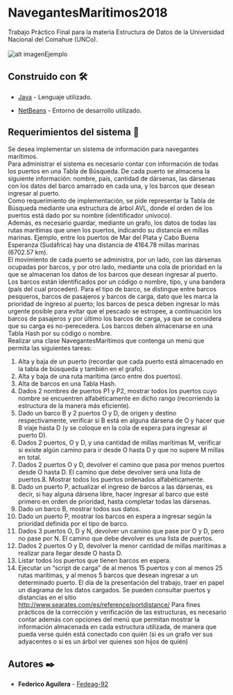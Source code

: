 # NavegantesMaritimos2018

  Trabajo Práctico Final para la materia Estructura de Datos de la Universidad Nacional del Comahue (UNCo).
  </br></br>
  ![alt imagenEjemplo](https://github.com/Fedeag-92/NavegantesMaritimos2018/blob/main/NavegantesRun.JPG?raw=true)
## Construido con 🛠️

  - [Java](https://www.w3schools.com/java/default.asp) - Lenguaje utilizado.

  - [NetBeans](https://netbeans.apache.org/) - Entorno de desarrollo utilizado.
 
## Requerimientos del sistema 📄
Se desea implementar un sistema de información para navegantes marítimos. </br>
Para administrar el sistema es necesario contar con información de todas los puertos en una Tabla de
Búsqueda. De cada puerto se almacena la siguiente información: nombre, país, cantidad de dársenas, las
dársenas con los datos del barco amarrado en cada una, y los barcos que desean ingresar al puerto.</br>
Como requerimiento de implementación, se pide representar la Tabla de Búsqueda mediante una estructura de árbol AVL, donde el orden de los puertos está dado por su nombre (identificador unívoco).</br>
Además, es necesario guardar, mediante un grafo, los datos de todas las rutas marítimas que unen los
puertos, indicando su distancia en millas marinas. Ejemplo, entre los puertos de Mar del Plata y Cabo
Buena Esperanza (Sudáfrica) hay una distancia de 4164.78 millas marinas (6702.57 km).</br>
El movimiento de cada puerto se administra, por un lado, con las dársenas ocupadas por barcos, y por
otro lado, mediante una cola de prioridad en la que se almacenan los datos de los barcos que desean ingresar al puerto. Los barcos están identificados por un código o nombre, tipo, y una bandera (país del
cual proceden). Para el tipo de barco, se distingue entre barcos pesqueros, barcos de pasajeros y barcos
de carga, dato que les marca la prioridad de ingreso al puerto; los barcos de pesca deben ingresar lo más
urgente posible para evitar que el pescado se estropee, a continuación los barcos de pasajeros y por último los barcos de carga, ya que se considera que su carga es no-perecedera. Los barcos deben almacenarse en una Tabla Hash por su código o nombre.</br>
Realizar una clase NavegantesMarítimos que contenga un menú que permita las siguientes tareas:</br>
1. Alta y baja de un puerto (recordar que cada puerto está almacenado en la tabla de búsqueda y
también en el grafo).
2. Alta y baja de una ruta marítima (arco entre dos puertos).
3. Alta de barcos en una Tabla Hash.
4. Dados 2 nombres de puertos P1 y P2, mostrar todos los puertos cuyo nombre se encuentren
alfabéticamente en dicho rango (recorriendo la estructura de la manera más eficiente).
5. Dado un barco B y 2 puertos O y D, de origen y destino respectivamente, verificar si B está
en alguna dársena de O y hacer que B viaje hasta D (y se coloque en la cola de espera para
ingresar al puerto D).
6. Dados 2 puertos, O y D, y una cantidad de millas marítimas M, verificar si existe algún
camino para ir desde O hasta D y que no supere M millas en total.
7. Dados 2 puertos O y D, devolver el camino que pasa por menos puertos desde O hasta D. El
camino que debe devolver será una lista de puertos.8. Mostrar todos los puertos ordenados alfabéticamente.
9. Dado un puerto P, actualizar el ingreso de barcos a las dársenas, es decir, si hay alguna
dársena libre, hacer ingresar al barco que esté primero en orden de prioridad, hasta
completar todas las dársenas.
10. Dado un barco B, mostrar todos sus datos.
11. Dado un puerto P, mostrar los barcos en espera a ingresar según la prioridad definida por el
tipo de barco.
12. Dados 3 puertos O, D y N, devolver un camino que pase por O y D, pero no pase por N. El
camino que debe devolver es una lista de puertos.
13. Dados 2 puertos O y D, devolver la menor cantidad de millas marítimas a realizar para llegar
desde O hasta D.
14. Listar todos los puertos que tienen barcos en espera.
15. Ejecutar un “script de carga” de al menos 15 puertos y con al menos 25 rutas marítimas, y al
menos 5 barcos que desean ingresar a un determinado puerto. El día de la presentación del
trabajo, traer en papel un diagrama de los datos cargados. Se pueden consultar puertos y
distancias en el sitio http://www.searates.com/es/reference/portdistance/
Para fines prácticos de la corrección y verificación de las estructuras, es necesario contar además con
opciones del menú que permitan mostrar la información almacenada en cada estructura utilizada, de
manera que pueda verse quién está conectado con quién (si es un grafo ver sus adyacentes o si es un
árbol ver quienes son hijos de quién)
  
## Autores ✒️

- **Federico Aguilera** - [Fedeag-92](https://github.com/Fedeag-92)
